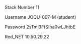 Stack Number	11	

Username    JOQU-007-M	  (student) 

Password	    2sTmj3FfSIha0wLJhtbE     

Red_NET    10.50.29.22
            	
              
